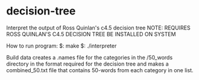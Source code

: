 # decision-tree
Interpret the output of Ross Quinlan's c4.5 decision tree 
NOTE: REQUIRES ROSS QUINLAN'S C4.5 DECISION TREE BE INSTALLED ON SYSTEM

How to run program:
	$: make
	$: ./interpreter

Build data creates a .names file for the categories in the /50_words directory
in the format required for the decision tree and makes a combined_50.txt file that
contains 50-words from each category in one list.
